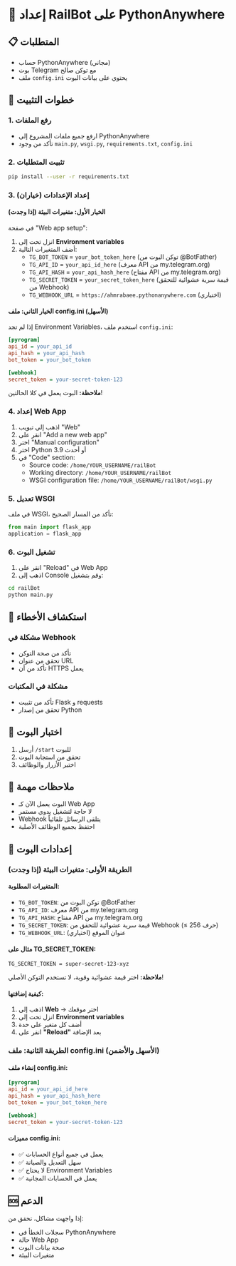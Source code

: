 # 🚂 إعداد RailBot على PythonAnywhere

## 📋 المتطلبات
- حساب PythonAnywhere (مجاني)
- بوت Telegram مع توكن صالح
- ملف `config.ini` يحتوي على بيانات البوت

## 🚀 خطوات التثبيت

### 1. رفع الملفات
- ارفع جميع ملفات المشروع إلى PythonAnywhere
- تأكد من وجود `main.py`, `wsgi.py`, `requirements.txt`, `config.ini`

### 2. تثبيت المتطلبات
```bash
pip install --user -r requirements.txt
```

### 3. إعداد الإعدادات (خياران)

#### **الخيار الأول: متغيرات البيئة (إذا وجدت)**
في صفحة "Web app setup":
1. انزل تحت إلى **Environment variables**
2. أضف المتغيرات التالية:
   - `TG_BOT_TOKEN` = `your_bot_token_here` (توكن البوت من @BotFather)
   - `TG_API_ID` = `your_api_id_here` (معرف API من my.telegram.org)
   - `TG_API_HASH` = `your_api_hash_here` (مفتاح API من my.telegram.org)
   - `TG_SECRET_TOKEN` = `your_secret_token_here` (قيمة سرية عشوائية للتحقق من Webhook)
   - `TG_WEBHOOK_URL` = `https://ahmrabaee.pythonanywhere.com` (اختياري)

#### **الخيار الثاني: ملف config.ini (الأسهل)**
إذا لم تجد Environment Variables، استخدم ملف `config.ini`:
```ini
[pyrogram]
api_id = your_api_id
api_hash = your_api_hash
bot_token = your_bot_token

[webhook]
secret_token = your-secret-token-123
```

**ملاحظة:** البوت يعمل في كلا الحالتين!

### 4. إعداد Web App
1. اذهب إلى تبويب "Web"
2. انقر على "Add a new web app"
3. اختر "Manual configuration"
4. اختر Python 3.9 أو أحدث
5. في "Code" section:
   - Source code: `/home/YOUR_USERNAME/railBot`
   - Working directory: `/home/YOUR_USERNAME/railBot`
   - WSGI configuration file: `/home/YOUR_USERNAME/railBot/wsgi.py`

### 5. تعديل WSGI
في ملف WSGI، تأكد من المسار الصحيح:
```python
from main import flask_app
application = flask_app
```

### 6. تشغيل البوت
1. انقر على "Reload" في Web App
2. اذهب إلى Console وقم بتشغيل:
```bash
cd railBot
python main.py
```

## 🔧 استكشاف الأخطاء

### مشكلة في Webhook
- تأكد من صحة التوكن
- تحقق من عنوان URL
- تأكد من أن HTTPS يعمل

### مشكلة في المكتبات
- تأكد من تثبيت Flask و requests
- تحقق من إصدار Python

## 📱 اختبار البوت
1. أرسل `/start` للبوت
2. تحقق من استجابة البوت
3. اختبر الأزرار والوظائف

## 🎯 ملاحظات مهمة
- البوت يعمل الآن كـ Web App
- لا حاجة لتشغيل يدوي مستمر
- Webhook يتلقى الرسائل تلقائياً
- احتفظ بجميع الوظائف الأصلية

## 🔐 إعدادات البوت

### **الطريقة الأولى: متغيرات البيئة (إذا وجدت)**
#### **المتغيرات المطلوبة:**
- `TG_BOT_TOKEN`: توكن البوت من @BotFather
- `TG_API_ID`: معرف API من my.telegram.org
- `TG_API_HASH`: مفتاح API من my.telegram.org
- `TG_SECRET_TOKEN`: قيمة سرية عشوائية للتحقق من Webhook (≤ 256 حرف)
- `TG_WEBHOOK_URL`: عنوان الموقع (اختياري)

#### **مثال على TG_SECRET_TOKEN:**
```
TG_SECRET_TOKEN = super-secret-123-xyz
```
**ملاحظة:** اختر قيمة عشوائية وقوية، لا تستخدم التوكن الأصلي!

#### **كيفية إضافتها:**
1. اذهب إلى **Web** → اختر موقعك
2. انزل تحت إلى **Environment variables**
3. أضف كل متغير على حدة
4. انقر على **"Reload"** بعد الإضافة

### **الطريقة الثانية: ملف config.ini (الأسهل والأضمن)**
#### **إنشاء ملف config.ini:**
```ini
[pyrogram]
api_id = your_api_id_here
api_hash = your_api_hash_here
bot_token = your_bot_token_here

[webhook]
secret_token = your-secret-token-123
```

#### **مميزات config.ini:**
- ✅ يعمل في جميع أنواع الحسابات
- ✅ سهل التعديل والصيانة
- ✅ لا يحتاج Environment Variables
- ✅ يعمل في الحسابات المجانية

## 🆘 الدعم
إذا واجهت مشاكل، تحقق من:
- سجلات الخطأ في PythonAnywhere
- حالة Web App
- صحة بيانات البوت
- متغيرات البيئة
